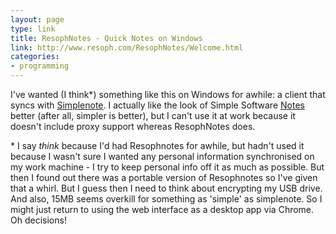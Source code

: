 ```yaml
---
layout: page
type: link
title: ResophNotes - Quick Notes on Windows
link: http://www.resoph.com/ResophNotes/Welcome.html
categories: 
- programming
---
```

I've wanted (I think*) something like this on Windows for awhile: a client that syncs with [Simplenote](http://simplenoteapp.com/). I actually like the look of Simple Software [Notes](http://ufridman.org/notes.html) better (after all, simpler is better), but I can't use it at work because it doesn't include proxy support whereas ResophNotes does.

\* I say _think_ because I'd had Resophnotes for awhile, but hadn't used it because I wasn't sure I wanted any personal information synchronised on my work machine - I try to keep personal info off it as much as possible. But then I found out there was a portable version of Resophnotes so I've given that a whirl. But I guess then I need to think about encrypting my USB drive. And also, 15MB seems overkill for something as 'simple' as simplenote. So I might just return to using the web interface as a desktop app via Chrome. Oh decisions!
